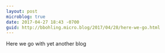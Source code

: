 ```yaml
---
layout: post
microblog: true
date: 2017-04-27 18:43 -0700
guid: http://bbohling.micro.blog/2017/04/28/here-we-go.html
---
```

Here we go with yet another blog
